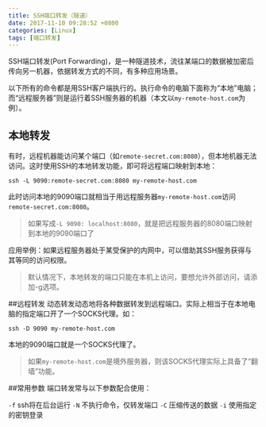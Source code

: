 ```yaml
---
title: SSH端口转发（隧道）
date: 2017-11-10 09:28:52 +0800
categories: [Linux]
tags: [端口转发]
---
```

SSH端口转发(Port Forwarding)，是一种隧道技术，流往某端口的数据被加密后传向另一机器，依据转发方式的不同，有多种应用场景。

以下所有的命令都是用SSH客户端执行的。执行命令的电脑下面称为“本地”电脑；而“远程服务器”则是运行着SSH服务器的机器（本文以`my-remote-host.com`为例）。

## 本地转发

有时，远程机器能访问某个端口（如`remote-secret.com:8080`），但本地机器无法访问。这时使用SSH的本地转发功能，即可将远程端口映射到本地：

```shell
ssh -L 9090:remote-secret.com:8080 my-remote-host.com
```
此时访问本地的9090端口就相当于用远程服务器`my-remote-host.com`访问`remote-secret.com:8080`。
> 如果写成`-L 9090: localhost:8080`，就是把远程服务器的8080端口映射到本地的9090端口了

应用举例：如果远程服务器处于某受保护的内网中，可以借助其SSH服务获得与其等同的访问权限。
> 默认情况下，本地转发的端口只能在本机上访问，要想允许外部访问，请添加-g选项。

##远程转发
动态转发动态地将各种数据转发到远程端口。实际上相当于在本地电脑的指定端口开了一个SOCKS代理。如：
```shell
ssh -D 9090 my-remote-host.com
```
本地的9090端口就是一个SOCKS代理了。
> 如果`my-remote-host.com`是境外服务器，则该SOCKS代理实际上具备了“翻墙”功能。

##常用参数
端口转发常与以下参数配合使用：

`-f`
ssh将在后台运行
`-N`
不执行命令，仅转发端口
`-C`
压缩传送的数据
`-i`
使用指定的密钥登录
